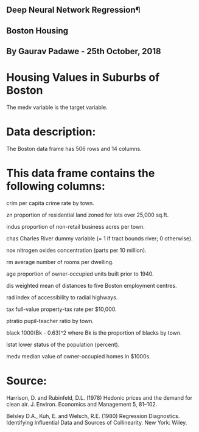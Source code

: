 ## Deep Neural Network Regression¶
## Boston Housing
## By Gaurav Padawe - 25th October, 2018

# Housing Values in Suburbs of Boston

The medv variable is the target variable.

# Data description:
The Boston data frame has 506 rows and 14 columns.

# This data frame contains the following columns:

crim per capita crime rate by town.

zn proportion of residential land zoned for lots over 25,000 sq.ft.

indus proportion of non-retail business acres per town.

chas Charles River dummy variable (= 1 if tract bounds river; 0 otherwise).

nox nitrogen oxides concentration (parts per 10 million).

rm average number of rooms per dwelling.

age proportion of owner-occupied units built prior to 1940.

dis weighted mean of distances to five Boston employment centres.

rad index of accessibility to radial highways.

tax full-value property-tax rate per $10,000.

ptratio pupil-teacher ratio by town.

black 1000(Bk - 0.63)^2 where Bk is the proportion of blacks by town.

lstat lower status of the population (percent).

medv median value of owner-occupied homes in $1000s.

# Source:

Harrison, D. and Rubinfeld, D.L. (1978) Hedonic prices and the demand for clean air. J. Environ. Economics and Management 5, 81–102.

Belsley D.A., Kuh, E. and Welsch, R.E. (1980) Regression Diagnostics. Identifying Influential Data and Sources of Collinearity. New York: Wiley.
